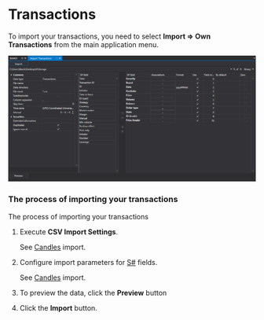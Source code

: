 # Transactions

To import your transactions, you need to select **Import \=\> Own Transactions** from the main application menu.

![hydra import executions](../images/hydra_import_executions.png)

### The process of importing your transactions

The process of importing your transactions

1. Execute **CSV Import Settings**.

   See [Candles](HydraImportCandles.md) import.
2. Configure import parameters for [S\#](StockSharpAbout.md) fields.

   See [Candles](HydraImportCandles.md) import.
3. To preview the data, click the **Preview** button
4. Click the **Import** button.
